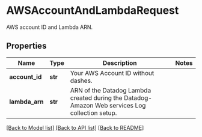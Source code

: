 # AWSAccountAndLambdaRequest

AWS account ID and Lambda ARN.

## Properties
Name | Type | Description | Notes
------------ | ------------- | ------------- | -------------
**account_id** | **str** | Your AWS Account ID without dashes. | 
**lambda_arn** | **str** | ARN of the Datadog Lambda created during the Datadog-Amazon Web services Log collection setup. | 

[[Back to Model list]](README.md#documentation-for-models) [[Back to API list]](README.md#documentation-for-api-endpoints) [[Back to README]](README.md)


